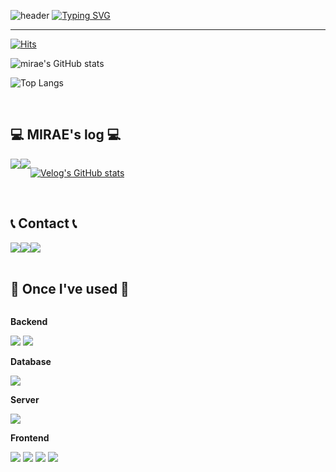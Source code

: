 ![header](https://capsule-render.vercel.app/api?type=waving&color=FF6E7F&text=&animation=twinkling&height=80)
[![Typing SVG](https://readme-typing-svg.demolab.com?font=Alkatra&weight=500&size=45&duration=3500&pause=3&color=FF6E7F&center=false&vCenter=false&multiline=true&repeat=true&width=1000&height=100&lines=Welcome+to+MIRAE's+GitHub!👋)](https://git.io/typing-svg)
 
<div align="left">

-------

[![Hits](https://hits.seeyoufarm.com/api/count/incr/badge.svg?url=https%3A%2F%2Fgithub.com%2Ffuture2ee&count_bg=%23FF7892&title_bg=%23555555&icon=&icon_color=%23E7E7E7&title=hits&edge_flat=false)](https://hits.seeyoufarm.com)

![mirae's GitHub stats](https://github-readme-stats.vercel.app/api?username=future2ee&show_icons=true&theme=dracula)



![Top Langs](https://github-readme-stats.vercel.app/api/top-langs/?username=future2ee&layout=compact)

<br>

## 💻 MIRAE's log 💻
<div style="display:flex; flex-direction:row;">
    <a href="https://velog.io/@mslcc458">
        <img src="https://img.shields.io/badge/Velog-20c997?style=for-the-badge&logo=Vimeo&logoColor=white"> 
    </a>
    <a href="https://www.notion.so/future2ee/62aa925ca65c417fbc6f89c8d17f34d6?pvs=4">
        <img src="https://img.shields.io/badge/portfolio-000000?style=for-the-badge&logo=notion&logoColor=white"> 
    </a>
  
 [![Velog's GitHub stats](https://velog-readme-stats.vercel.app/api?name=mslcc458)](https://github.com/mslcc458/velog-readme-stats)

</div><br>

## 📞 Contact 📞
<div style="display:flex; flex-direction:row;">
    <a href="https://open.kakao.com/o/sNsdOQ2f">
        <img src="https://img.shields.io/badge/KakaoTalk-FFCD00?style=for-the-badge&logoColor=black&logo=KakaoTalk"> 
    </a>
    <a href="mailto:alfo5182@gmail.com">
        <img src="https://img.shields.io/badge/Gmail-EA4335?style=for-the-badge&logo=Gmail&logoColor=white"> 
    </a>
    <a href="https://www.instagram.com/earimeeel">
        <img src="https://img.shields.io/badge/Instagram-E4405F?style=for-the-badge&logo=Instagram&logoColor=white"> 
    </a>

</div><br>


## 🔨 Once I've used 🔨
<div style="display:flex; flex-direction:column; align-items:flex-start;">
    <!-- Backend -->
    <p><strong>Backend</strong></p>
    <div>
        <img src="https://img.shields.io/badge/Java-007396?style=for-the-badge&logo=Java&logoColor=white"> 
        <img src="https://img.shields.io/badge/Spring Boot-6DB33F?style=for-the-badge&logo=spring boot&logoColor=white"> 
    </div>
    <!-- Database -->
    <p><strong>Database</strong></p>
    <div>
        <img src="https://img.shields.io/badge/oracle-F80000?style=for-the-badge&logo=oracle&logoColor=white"> 
    </div>
    <!-- Server -->
    <p><strong>Server</strong></p>
    <div>
        <img src="https://img.shields.io/badge/apache tomcat-F8DC75?style=for-the-badge&logo=apachetomcat&logoColor=black">
    </div>
    <!-- Frontend -->
    <p><strong>Frontend</strong></p>
    <div>
        <img src="https://img.shields.io/badge/html5-E34F26?style=flat-square&logo=html5&logoColor=white"> 
        <img src="https://img.shields.io/badge/css-1572B6?style=flat-square&logo=css3&logoColor=white"> 
        <img src="https://img.shields.io/badge/javascript-F7DF1E?style=flat-square&logo=javascript&logoColor=black"> 
        <img src="https://img.shields.io/badge/bootstrap-7952B3?style=flat-square&logo=bootstrap&logoColor=white">
    </div>

</div>
